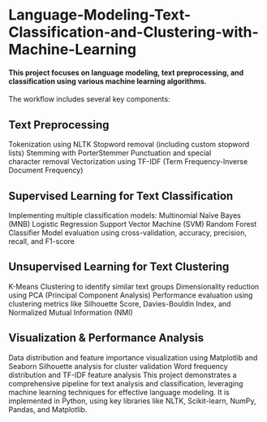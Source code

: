 # Language-Modeling-Text-Classification-and-Clustering-with-Machine-Learning

#### This project focuses on language modeling, text preprocessing, and classification using various machine learning algorithms. 
The workflow includes several key components:

## Text Preprocessing

Tokenization using NLTK
Stopword removal (including custom stopword lists)
Stemming with PorterStemmer
Punctuation and special  
character removal
Vectorization using TF-IDF (Term Frequency-Inverse Document Frequency)
## Supervised Learning for Text Classification

Implementing multiple classification models:
Multinomial Naïve Bayes (MNB)
Logistic Regression
Support Vector Machine (SVM)
Random Forest Classifier
Model evaluation using cross-validation, accuracy, precision, recall, and F1-score
## Unsupervised Learning for Text Clustering

K-Means Clustering to identify similar text groups
Dimensionality reduction using PCA (Principal Component Analysis)
Performance evaluation using clustering metrics like Silhouette Score, Davies-Bouldin Index, and Normalized Mutual Information (NMI)
## Visualization & Performance Analysis

Data distribution and feature importance visualization using Matplotlib and Seaborn
Silhouette analysis for cluster validation
Word frequency distribution and TF-IDF feature analysis
This project demonstrates a comprehensive pipeline for text analysis and classification, leveraging machine learning techniques for effective language modeling.
 It is implemented in Python, using key libraries like NLTK, Scikit-learn, NumPy, Pandas, and Matplotlib.
